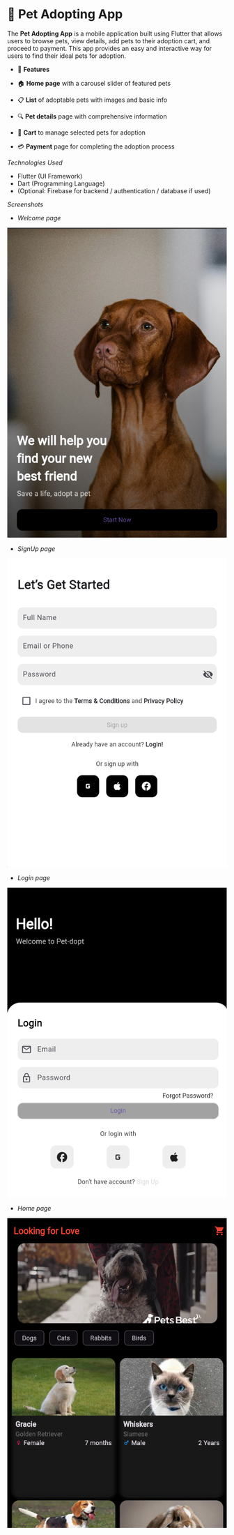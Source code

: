 # 🐾 Pet Adopting App
The **Pet Adopting App** is a mobile application built using Flutter that allows users to browse pets, view details, add pets to their adoption cart, and proceed to payment. This app provides an easy and interactive way for users to find their ideal pets for adoption.

- 🚀 **Features**
- 🏠 **Home page** with a carousel slider of featured pets

- 📋 **List** of adoptable pets with images and basic info

- 🔍 **Pet details** page with comprehensive information

- 🛒 **Cart** to manage selected pets for adoption

- 💳 **Payment** page for completing the adoption process

*Technologies Used*
- Flutter (UI Framework)
- Dart (Programming Language)
- (Optional: Firebase for backend / authentication / database if used)

*Screenshots*
- *Welcome page*

![image](./Asset/Images/Screenshot%202025-06-18%20082212.png)

- *SignUp page*

![image](./Asset/Images/Screenshot%202025-06-18%20083412.png)

- *Login page*

![image](./Asset/Images/Sscreenshot%202025-06-18%20083452.png)

- *Home page*

![image](./Asset/Images/Screenshot%202025-06-18%20083537.png)